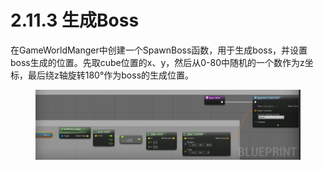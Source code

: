 # 2.11.3 生成Boss

在GameWorldManger中创建一个SpawnBoss函数，用于生成boss，并设置boss生成的位置。先取cube位置的x、y，然后从0-80中随机的一个数作为z坐标，最后绕z轴旋转180°作为boss的生成位置。

<figure><img src="../../../.gitbook/assets/image (95).png" alt=""><figcaption></figcaption></figure>
